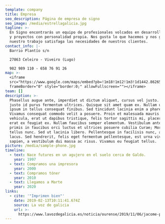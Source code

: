 ```yaml
---
template: company
title: Empresa
seo_description: Página de empresa de signo
seo_image: /media/estrellagalicia.jpg
tagline: >-
  En Signo encontrarás un equipo de profesionales volcados en desarrollar ideas
  y proyectos con personalidad propia. Nos gusta lo que hacemos y nos gusta que
  nuestro trabajo satisfaga las necesidades de nuestros clientes.
contact_info: |-
  Barrio Plantío s/n

  27863 Celeiro - Viveiro (Lugo)

  982 989 110 - 658 76 91 26
map: >-
  <iframe
  src="https://www.google.com/maps/embed?pb=!1m18!1m12!1m3!1d1442.8626597602552!2d-7.588407802270183!3d43.674682197681065!2m3!1f0!2f0!3f0!3m2!1i1024!2i768!4f13.1!3m3!1m2!1s0xd321a950553e0b3%3A0xb14ff8945459f4e5!2sSIGNO%20TALLER%20DEL%20R%C3%93TULO%20(Grupo%20FUTURES)!5e0!3m2!1sen!2ses!4v1573121332642!5m2!1sen!2ses"
  frameBorder="0" style="border:0;" allowFullscreen=""></iframe>
team: []
description: >-
  Phasellus augue ante, imperdiet ut dictum aliquet, cursus vel justo. Duis sed
  justo id purus fermentum ultrices. Quisque sit amet quam ex. Nullam ultrices
  ipsum in tellus consequat finibus. Sed tincidunt lacinia enim a pharetra.
  Vivamus consequat commodo velit a posuere. Proin et malesuada mauris. Fusce
  vehicula, erat ut dapibus tristique, felis tortor sagittis mi, placerat ornare
  erat ex feugiat ex. Nullam faucibus semper elementum. Vestibulum ante ipsum
  primis in faucibus orci luctus et ultrices posuere cubilia Curae; Morbi at
  tellus nunc. Sed ut lacinia libero. Pellentesque in facilisis nunc, ac porta
  lacus. Sed hendrerit, felis eget fermentum pellentesque, est urna viverra
  sapien, a vestibulum dui massa ac risus. Vivamus eu feugiat tellus.
picture: /media/sample-phone.jpg
timeline:
  - text: Nace futures en un agujero en el suelo cerca de Galdo.
    year: 1997
  - text: Compramos una impresora
    year: 2000
  - text: Compramos tóner
    year: 2010
  - text: Llegamos a Marte
    year: 2020
links:
  - cite: '"Imprimen bien"'
    date: 2019-02-13T10:11:41.674Z
    source: La voz de galicia
    url: >-
      https://www.lavozdegalicia.es/noticia/ourense/2019/11/06/jacome-propone-construir-ourense-mayor-rascacielos-espana/00031573036556246570366.htm
---
```


